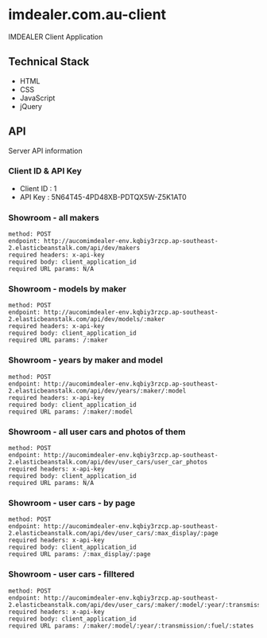 # imdealer.com.au-client
IMDEALER Client Application

## Technical Stack
- HTML
- CSS
- JavaScript
- jQuery

## API
Server API information

### Client ID & API Key
- Client ID : 1
- API Key : 5N64T45-4PD48XB-PDTQX5W-Z5K1AT0

### Showroom - all makers
```
method: POST
endpoint: http://aucomimdealer-env.kqbiy3rzcp.ap-southeast-2.elasticbeanstalk.com/api/dev/makers
required headers: x-api-key
required body: client_application_id
required URL params: N/A
```

### Showroom - models by maker
```
method: POST
endpoint: http://aucomimdealer-env.kqbiy3rzcp.ap-southeast-2.elasticbeanstalk.com/api/dev/models/:maker
required headers: x-api-key
required body: client_application_id
required URL params: /:maker
```

### Showroom - years by maker and model
```
method: POST
endpoint: http://aucomimdealer-env.kqbiy3rzcp.ap-southeast-2.elasticbeanstalk.com/api/dev/years/:maker/:model
required headers: x-api-key
required body: client_application_id
required URL params: /:maker/:model
```

### Showroom - all user cars and photos of them
```
method: POST
endpoint: http://aucomimdealer-env.kqbiy3rzcp.ap-southeast-2.elasticbeanstalk.com/api/dev/user_cars/user_car_photos
required headers: x-api-key
required body: client_application_id
required URL params: N/A
```

### Showroom - user cars - by page
```
method: POST
endpoint: http://aucomimdealer-env.kqbiy3rzcp.ap-southeast-2.elasticbeanstalk.com/api/dev/user_cars/:max_display/:page
required headers: x-api-key
required body: client_application_id
required URL params: /:max_display/:page
```

### Showroom - user cars - filltered
```
method: POST
endpoint: http://aucomimdealer-env.kqbiy3rzcp.ap-southeast-2.elasticbeanstalk.com/api/dev/user_cars/:maker/:model/:year/:transmission/:fuel/:states
required headers: x-api-key
required body: client_application_id
required URL params: /:maker/:model/:year/:transmission/:fuel/:states
```